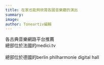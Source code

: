 ```yaml
---
title: 在家也能夠欣賞各國音樂廳的演出
summary: 
image: 
author: Toneartiv編輯
---
```

各古典音樂網路平台推薦
<br>
總部位於法國的medici.tv<br>
<br>
總部位於德國的berlin philharmonie digital hall<br>
<br>

<br>
